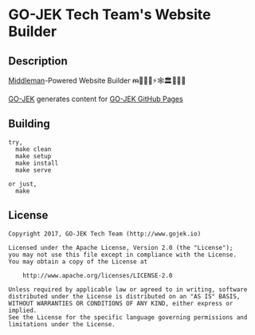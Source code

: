 # GO-JEK Tech Team's Website Builder

## Description

[Middleman](https://middlemanapp.com/)-Powered Website Builder ᵯ👨🏻‍🏭⚡🕸🏛👩🏻‍💻

[GO-JEK](https://github.com/gojek/gojek) generates content for 
[GO-JEK GitHub Pages](https://github.com/gojek/gojek.github.io) 

## Building

```
try,
  make clean
  make setup
  make install
  make serve

or just,
  make
```

## License

```
Copyright 2017, GO-JEK Tech Team (http://www.gojek.io)

Licensed under the Apache License, Version 2.0 (the "License");
you may not use this file except in compliance with the License.
You may obtain a copy of the License at

    http://www.apache.org/licenses/LICENSE-2.0

Unless required by applicable law or agreed to in writing, software
distributed under the License is distributed on an "AS IS" BASIS,
WITHOUT WARRANTIES OR CONDITIONS OF ANY KIND, either express or implied.
See the License for the specific language governing permissions and
limitations under the License.
```
